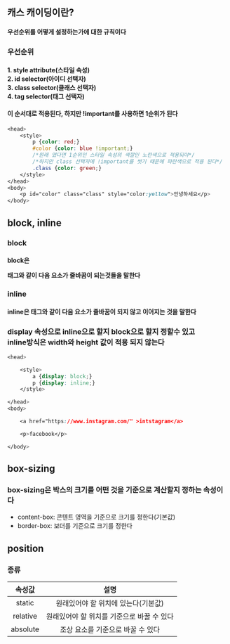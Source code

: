 ## 캐스 캐이딩이란?

#### 우선순위를 어떻게 설정하는가에 대한 규칙이다

### 우선순위

#### 1. style attribute(스타일 속성)<br>2. id selector(아이디 선택자)<br>3. class selector(클래스 선택자)<br>4. tag selector(태그 선택자)

#### 이 순서대로 적용된다, 하지만 !important를 사용하면 1순위가 된다

```css
<head>
    <style>
        p {color: red;}
        #color {color: blue !important;}
        /*원래 였다면 1순위인 스타일 속성의 색깔인 노란색으로 적용되야*/
        /*하지만 class 선택자에 !important를 썻기 때문에 파란색으로 적용 된다*/
        .class {color: green;}
    </style>
</head>
<body>
    <p id="color" class="class" style="color:yellow">안녕하세요</p>
</body>
```

## block, inline

### block

#### block은 <p> 태그와 같이 다음 요소가 줄바꿈이 되는것들을 말한다

### inline

#### inline은 <a> 태그와 같이 다음 요소가 줄바꿈이 되지 않고 이어지는 것을 말한다

### display 속성으로 inline으로 할지 block으로 할지 정할수 있고<br>inline방식은 width와 height 값이 적용 되지 않는다

```css
<head>

    <style>
        a {display: block;}
        p {display: inline;}
    </style>

</head>
<body>

    <a href="https://www.instagram.com/" >intstagram</a>

    <p>facebook</p>

</body>
```

## box-sizing

### box-sizing은 박스의 크기를 어떤 것을 기준으로 계산할지 정하는 속성이다

- content-box: 콘텐트 영역을 기준으로 크기를 정한다(기본값)
- border-box: 보더를 기준으로 크기를 정한다

## position

### 종류

|  속성값  |                    설명                    |
| :------: | :----------------------------------------: |
|  static  |    원래있어야 할 위치에 있는다(기본값)     |
| relative | 원래있어야 할 위치를 기준으로 바꿀 수 있다 |
| absolute |     조상 요소를 기준으로 바꿀 수 있다      |
